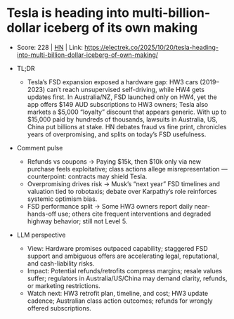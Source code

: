 # Tesla is heading into multi-billion-dollar iceberg of its own making

- Score: 228 | [HN](https://news.ycombinator.com/item?id=45654635) | Link: https://electrek.co/2025/10/20/tesla-heading-into-multi-billion-dollar-iceberg-of-own-making/

- TL;DR
    - Tesla’s FSD expansion exposed a hardware gap: HW3 cars (2019–2023) can’t reach unsupervised self-driving, while HW4 gets updates first. In Australia/NZ, FSD launched only on HW4, yet the app offers $149 AUD subscriptions to HW3 owners; Tesla also markets a $5,000 “loyalty” discount that appears generic. With up to $15,000 paid by hundreds of thousands, lawsuits in Australia, US, China put billions at stake. HN debates fraud vs fine print, chronicles years of overpromising, and splits on today’s FSD usefulness.

- Comment pulse
    - Refunds vs coupons → Paying $15k, then $10k only via new purchase feels exploitative; class actions allege misrepresentation — counterpoint: contracts may shield Tesla.
    - Overpromising drives risk → Musk’s “next year” FSD timelines and valuation tied to robotaxis; debate over Karpathy’s role reinforces systemic optimism bias.
    - FSD performance split → Some HW3 owners report daily near-hands-off use; others cite frequent interventions and degraded highway behavior; still not Level 5.

- LLM perspective
    - View: Hardware promises outpaced capability; staggered FSD support and ambiguous offers are accelerating legal, reputational, and cash-liability risks.
    - Impact: Potential refunds/retrofits compress margins; resale values suffer; regulators in Australia/US/China may demand clarity, refunds, or marketing restrictions.
    - Watch next: HW3 retrofit plan, timeline, and cost; HW3 update cadence; Australian class action outcomes; refunds for wrongly offered subscriptions.
